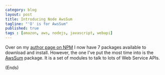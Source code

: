 ```yaml
---
category: blog
layout: post
title: Introducing Node AwsSum
tagline: "'O' is for AwsSum"
published: true
tags : [amazon, aws, nodejs, javascript, webapi]
---
```

Over on my [author page on NPM](http://search.npmjs.org/#/_author/Andrew%20Chilton) I now have 7 packages available to
download and install. However, the one I've put the most time into is the [AwsSum](http://search.npmjs.org/#/awssum)
package. It is a set of modules to talk to lots of Web Service APIs.

(Ends)
